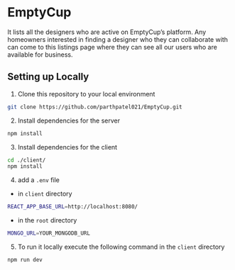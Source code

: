# EmptyCup
It lists all the designers who are active on EmptyCup’s platform. Any homeowners interested in finding a designer who they can collaborate with can come to this listings page where they can see all our users who are available for business.

## Setting up Locally
1. Clone this repository to your local environment

```bash
git clone https://github.com/parthpatel021/EmptyCup.git
```

2. Install dependencies for the server

```bash
npm install
```

3. Install dependencies for the client

```bash
cd ./client/
npm install
```

4. add a `.env` file<br />
  - in `client` directory
```bash
REACT_APP_BASE_URL=http://localhost:8080/
```
  - in the `root` directory
```bash
MONGO_URL=YOUR_MONGODB_URL
```
5. To run it locally execute the following command in the `client` directory

```bash
npm run dev
```
